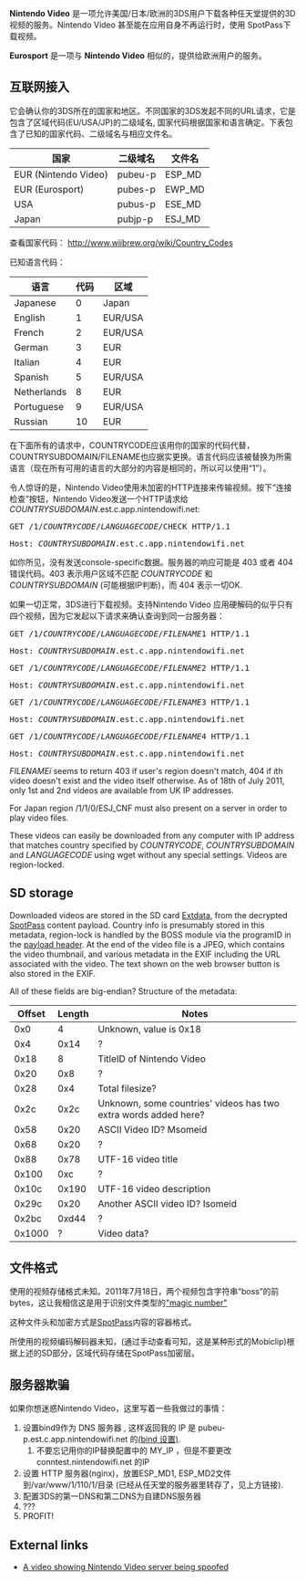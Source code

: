 **Nintendo Video**
是一项允许美国/日本/欧洲的3DS用户下载各种任天堂提供的3D视频的服务。Nintendo
Video 甚至能在应用自身不再运行时，使用 SpotPass下载视频。

**Eurosport** 是一项与 **Nintendo Video** 相似的，提供给欧洲用户的服务。

## 互联网接入

它会确认你的3DS所在的国家和地区。不同国家的3DS发起不同的URL请求，它是包含了区域代码(EU/USA/JP)的二级域名,
国家代码根据国家和语言确定。下表包含了已知的国家代码、二级域名与相应文件名。

| 国家                 | 二级域名 | 文件名 |
|----------------------|----------|--------|
| EUR (Nintendo Video) | pubeu-p  | ESP_MD |
| EUR (Eurosport)      | pubes-p  | EWP_MD |
| USA                  | pubus-p  | ESE_MD |
| Japan                | pubjp-p  | ESJ_MD |

查看国家代码： <http://www.wiibrew.org/wiki/Country_Codes>

已知语言代码：

| 语言        | 代码 | 区域    |
|-------------|------|---------|
| Japanese    | 0    | Japan   |
| English     | 1    | EUR/USA |
| French      | 2    | EUR/USA |
| German      | 3    | EUR     |
| Italian     | 4    | EUR     |
| Spanish     | 5    | EUR/USA |
| Netherlands | 8    | EUR     |
| Portuguese  | 9    | EUR/USA |
| Russian     | 10   | EUR     |

在下面所有的请求中，COUNTRYCODE应该用你的国家的代码代替，COUNTRYSUBDOMAIN/FILENAME也应据实更换。语言代码应该被替换为所需语言（现在所有可用的语言的大部分的内容是相同的，所以可以使用“1”）。

令人惊讶的是，Nintendo
Video使用未加密的HTTP连接来传输视频。按下“连接检查”按钮，Nintendo
Video发送一个HTTP请求给*COUNTRYSUBDOMAIN*.est.c.app.nintendowifi.net:

<tt>GET /1/*COUNTRYCODE*/*LANGUAGECODE*/CHECK HTTP/1.1

Host: *COUNTRYSUBDOMAIN*.est.c.app.nintendowifi.net</tt>

如你所见，没有发送console-specific数据。服务器的响应可能是 403 或者 404
错误代码。403 表示用户区域不匹配 *COUNTRYCODE* 和 *COUNTRYSUBDOMAIN*
(可能根据IP判断)，而 404 表示一切OK.

如果一切正常，3DS进行下载视频。支持Nintendo Video
应用硬解码的似乎只有四个视频，因为它发起以下请求来确认查询到同一台服务器：

<tt>GET /1/*COUNTRYCODE*/*LANGUAGECODE*/*FILENAME*1 HTTP/1.1

Host: *COUNTRYSUBDOMAIN*.est.c.app.nintendowifi.net</tt>

<tt>GET /1/*COUNTRYCODE*/*LANGUAGECODE*/*FILENAME*2 HTTP/1.1

Host: *COUNTRYSUBDOMAIN*.est.c.app.nintendowifi.net</tt>

<tt>GET /1/*COUNTRYCODE*/*LANGUAGECODE*/*FILENAME*3 HTTP/1.1

Host: *COUNTRYSUBDOMAIN*.est.c.app.nintendowifi.net</tt>

<tt>GET /1/*COUNTRYCODE*/*LANGUAGECODE*/*FILENAME*4 HTTP/1.1

Host: *COUNTRYSUBDOMAIN*.est.c.app.nintendowifi.net</tt>

*FILENAMEi* seems to return 403 if user's region doesn't match, 404 if
*i*th video doesn't exist and the video itself otherwise. As of 18th of
July 2011, only 1st and 2nd videos are available from UK IP addresses.

For Japan region /1/1/0/ESJ_CNF must also present on a server in order
to play video files.

These videos can easily be downloaded from any computer with IP address
that matches country specified by *COUNTRYCODE*, *COUNTRYSUBDOMAIN* and
*LANGUAGECODE* using wget without any special settings. Videos are
region-locked.

## SD storage

Downloaded videos are stored in the SD card
[Extdata](Extdata "wikilink"), from the decrypted
[SpotPass](SpotPass "wikilink") content payload. Country info is
presumably stored in this metadata, region-lock is handled by the BOSS
module via the programID in the [payload
header](SpotPass#Payload_Content_Header "wikilink"). At the end of the
video file is a JPEG, which contains the video thumbnail, and various
metadata in the EXIF including the URL associated with the video. The
text shown on the web browser button is also stored in the EXIF.

All of these fields are big-endian? Structure of the metadata:

| Offset | Length | Notes                                                           |
|--------|--------|-----------------------------------------------------------------|
| 0x0    | 4      | Unknown, value is 0x18                                          |
| 0x4    | 0x14   | ?                                                               |
| 0x18   | 8      | TitleID of Nintendo Video                                       |
| 0x20   | 0x8    | ?                                                               |
| 0x28   | 0x4    | Total filesize?                                                 |
| 0x2c   | 0x2c   | Unknown, some countries' videos has two extra words added here? |
| 0x58   | 0x20   | ASCII Video ID? M<shortvidtitle>someid                          |
| 0x68   | 0x20   | ?                                                               |
| 0x88   | 0x78   | UTF-16 video title                                              |
| 0x100  | 0xc    | ?                                                               |
| 0x10c  | 0x190  | UTF-16 video description                                        |
| 0x29c  | 0x20   | Another ASCII video ID? I<shortvidtitle>someid                  |
| 0x2bc  | 0xd44  | ?                                                               |
| 0x1000 | ?      | Video data?                                                     |

## 文件格式

使用的视频存储格式未知。2011年7月18日，两个视频包含字符串“boss”的前bytes，这让我相信这是用于识别文件类型的["magic
number"](http://en.wikipedia.org/wiki/Magic_number_(programming)#Magic_numbers_in_files)

这种文件头和加密方式是[SpotPass](SpotPass "wikilink")内容的容器格式。

所使用的视频编码解码器未知，(通过手动查看可知，这是某种形式的Mobiclip)根据上述的SD部分，区域代码存储在SpotPass加密层。

## 服务器欺骗

如果你想迷惑Nintendo Video，这里写着一些我做过的事情：

1.  设置bind9作为 DNS 服务器 , 这样返回我的 IP 是
    pubeu-p.est.c.app.nintendowifi.net 的[(bind
    设置)](http://pastie.org/2230422).
    1.  不要忘记用你的IP替换配置中的 MY_IP ，但是不要更改
        conntest.nintendowifi.net 的IP
2.  设置 HTTP 服务器(nginx)，放置ESP_MD1,
    ESP_MD2文件到/var/www/1/110/1/目录
    (已经从任天堂的服务器里转存了，见上方链接).
3.  配置3DS的第一DNS和第二DNS为自建DNS服务器
4.  ???
5.  PROFIT!

## External links

- [A video showing Nintendo Video server being
  spoofed](http://www.youtube.com/watch?v=Tl8QYofL1tg)